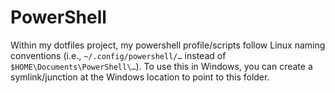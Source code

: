 # PowerShell

Within my dotfiles project, my powershell profile/scripts follow Linux naming
conventions (i.e., `~/.config/powershell/…` instead of
`$HOME\Documents\PowerShell\…`).  To use this in Windows, you can create a
symlink/junction at the Windows location to point to this folder.
